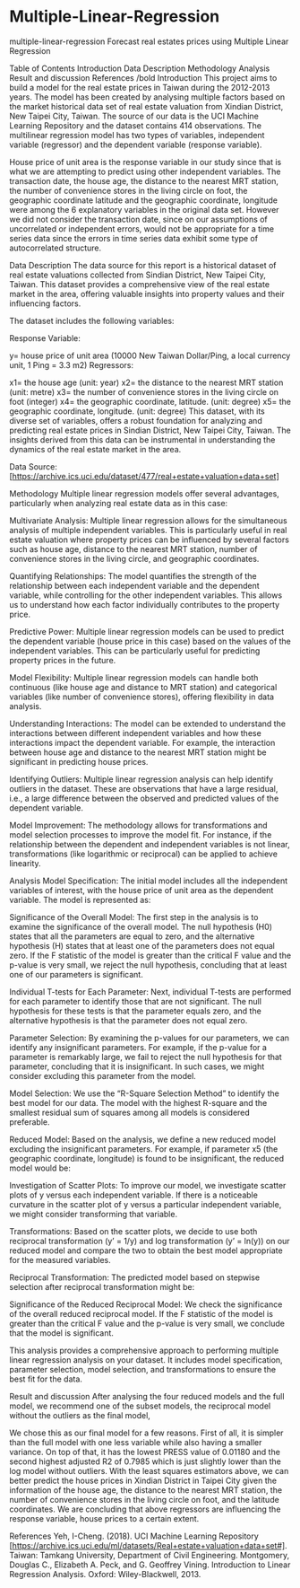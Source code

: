 # Multiple-Linear-Regression
multiple-linear-regression
Forecast real estates prices using Multiple Linear Regression

Table of Contents
Introduction
Data Description
Methodology
Analysis
Result and discussion
References
/bold Introduction
This project aims to build a model for the real estate prices in Taiwan during the 2012-2013 years. The model has been created by analysing multiple factors based on the market historical data set of real estate valuation from Xindian District, New Taipei City, Taiwan. The source of our data is the UCI Machine Learning Repository and the dataset contains 414 observations. The multilinear regression model has two types of variables, independent variable (regressor) and the dependent variable (response variable).

House price of unit area is the response variable in our study since that is what we are attempting to predict using other independent variables. The transaction date, the house age, the distance to the nearest MRT station, the number of convenience stores in the living circle on foot, the geographic coordinate latitude and the geographic coordinate, longitude were among the 6 explanatory variables in the original data set. However we did not consider the transaction date, since on our assumptions of uncorrelated or independent errors, would not be appropriate for a time series data since the errors in time series data exhibit some type of autocorrelated structure.

Data Description
The data source for this report is a historical dataset of real estate valuations collected from Sindian District, New Taipei City, Taiwan. This dataset provides a comprehensive view of the real estate market in the area, offering valuable insights into property values and their influencing factors.

The dataset includes the following variables:

Response Variable:

y= house price of unit area (10000 New Taiwan Dollar/Ping, a local currency unit, 1 Ping = 3.3 m2)
Regressors:

x1= the house age (unit: year)
x2= the distance to the nearest MRT station (unit: metre)
x3= the number of convenience stores in the living circle on foot (integer)
x4= the geographic coordinate, latitude. (unit: degree)
x5= the geographic coordinate, longitude. (unit: degree)
This dataset, with its diverse set of variables, offers a robust foundation for analyzing and predicting real estate prices in Sindian District, New Taipei City, Taiwan. The insights derived from this data can be instrumental in understanding the dynamics of the real estate market in the area.

Data Source: [https://archive.ics.uci.edu/dataset/477/real+estate+valuation+data+set]

Methodology
Multiple linear regression models offer several advantages, particularly when analyzing real estate data as in this case:

Multivariate Analysis: Multiple linear regression allows for the simultaneous analysis of multiple independent variables. This is particularly useful in real estate valuation where property prices can be influenced by several factors such as house age, distance to the nearest MRT station, number of convenience stores in the living circle, and geographic coordinates.

Quantifying Relationships: The model quantifies the strength of the relationship between each independent variable and the dependent variable, while controlling for the other independent variables. This allows us to understand how each factor individually contributes to the property price.

Predictive Power: Multiple linear regression models can be used to predict the dependent variable (house price in this case) based on the values of the independent variables. This can be particularly useful for predicting property prices in the future.

Model Flexibility: Multiple linear regression models can handle both continuous (like house age and distance to MRT station) and categorical variables (like number of convenience stores), offering flexibility in data analysis.

Understanding Interactions: The model can be extended to understand the interactions between different independent variables and how these interactions impact the dependent variable. For example, the interaction between house age and distance to the nearest MRT station might be significant in predicting house prices.

Identifying Outliers: Multiple linear regression analysis can help identify outliers in the dataset. These are observations that have a large residual, i.e., a large difference between the observed and predicted values of the dependent variable.

Model Improvement: The methodology allows for transformations and model selection processes to improve the model fit. For instance, if the relationship between the dependent and independent variables is not linear, transformations (like logarithmic or reciprocal) can be applied to achieve linearity.

Analysis
Model Specification: The initial model includes all the independent variables of interest, with the house price of unit area as the dependent variable. The model is represented as:


Significance of the Overall Model: The first step in the analysis is to examine the significance of the overall model. The null hypothesis (H0) states that all the parameters are equal to zero, and the alternative hypothesis (H) states that at least one of the parameters does not equal zero. If the F statistic of the model is greater than the critical F value and the p-value is very small, we reject the null hypothesis, concluding that at least one of our parameters is significant.

Individual T-tests for Each Parameter: Next, individual T-tests are performed for each parameter to identify those that are not significant. The null hypothesis for these tests is that the parameter equals zero, and the alternative hypothesis is that the parameter does not equal zero.

Parameter Selection: By examining the p-values for our parameters, we can identify any insignificant parameters. For example, if the p-value for a parameter is remarkably large, we fail to reject the null hypothesis for that parameter, concluding that it is insignificant. In such cases, we might consider excluding this parameter from the model.

Model Selection: We use the “R-Square Selection Method” to identify the best model for our data. The model with the highest R-square and the smallest residual sum of squares among all models is considered preferable.

Reduced Model: Based on the analysis, we define a new reduced model excluding the insignificant parameters. For example, if parameter x5 (the geographic coordinate, longitude) is found to be insignificant, the reduced model would be:


Investigation of Scatter Plots: To improve our model, we investigate scatter plots of y versus each independent variable. If there is a noticeable curvature in the scatter plot of y versus a particular independent variable, we might consider transforming that variable.

Transformations: Based on the scatter plots, we decide to use both reciprocal transformation (y’ = 1/y) and log transformation (y’ = ln(y)) on our reduced model and compare the two to obtain the best model appropriate for the measured variables.

Reciprocal Transformation: The predicted model based on stepwise selection after reciprocal transformation might be:


Significance of the Reduced Reciprocal Model: We check the significance of the overall reduced reciprocal model. If the F statistic of the model is greater than the critical F value and the p-value is very small, we conclude that the model is significant.

This analysis provides a comprehensive approach to performing multiple linear regression analysis on your dataset. It includes model specification, parameter selection, model selection, and transformations to ensure the best fit for the data.

Result and discussion
After analysing the four reduced models and the full model, we recommend one of the subset models, the reciprocal model without the outliers as the final model,


We chose this as our final model for a few reasons. First of all, it is simpler than the full model with one less variable while also having a smaller variance. On top of that, it has the lowest PRESS value of 0.01180 and the second highest adjusted R2 of 0.7985 which is just slightly lower than the log model without outliers. With the least squares estimators above, we can better predict the house prices in Xindian District in Taipei City given the information of the house age, the distance to the nearest MRT station, the number of convenience stores in the living circle on foot, and the latitude coordinates. We are concluding that above regressors are influencing the response variable, house prices to a certain extent.

References
Yeh, I-Cheng. (2018). UCI Machine Learning Repository [https://archive.ics.uci.edu/ml/datasets/Real+estate+valuation+data+set#]. Taiwan: Tamkang University, Department of Civil Engineering.
Montgomery, Douglas C., Elizabeth A. Peck, and G. Geoffrey Vining. Introduction to Linear Regression Analysis. Oxford: Wiley-Blackwell, 2013.
